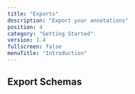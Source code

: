 ```yaml
---
title: "Exports"
description: "Export your annotations"
position: 4
category: "Getting Started"
version: 1.4
fullscreen: false
menuTitle: "Introduction"
---
```


<CenteredImage src="exports.png" width="40%" />

## Export Schemas
